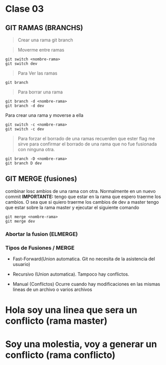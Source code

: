 # Clase 03

## GIT RAMAS (BRANCHS)

>Crear una rama
    git branch <nombre-rama>

> Moverme entre ramas

    git switch <nombre-rama>
    git switch dev

> Para Ver las ramas

    git branch
> Para borrar una rama

    git branch -d <nombre-rama>
    git branch -d dev

Para crear una rama y moverse a ella

    git switch -c <nombre-rama>
    git switch -c dev

> Para forzar el borrado de una ramas
recuerden que ester flag me sirve para confirmar el borrado de una rama que no fue fusionada con ninguna otra.

    git branch -D <nombre-rama>
    git branch D dev

## GIT MERGE (fusiones)
combinar losc ambios de una rama con otra. Normalmente en un nuevo commit
**IMPORTANTE:** tengo que estar en la rama que espero traerme los cambios. O sea que si quiero traerme los cambios de dev a master tengo que estar sobre la rama master y ejecutar el siguiente comando

    git merge <nombre-rama>
    git merge dev

### Abortar la fusion (ELMERGE)

### Tipos de Fusiones / MERGE


* Fast-Forward(Union automatica. Git no necesita de la asistencia del usuario)

* Recursivo (Union automatica). Tampoco hay conflictos.

* Manual (Conflictos) Ocurre cuando hay modificaciones en las mismas lineas de un archivo o varios archivos

# Hola soy una linea que sera un conflicto (rama master)

# Soy una molestia, voy a generar un conflicto (rama conflicto)
